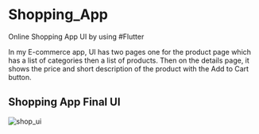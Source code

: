 # Shopping_App
Online Shopping App UI by using #Flutter

In my E-commerce app, UI has two pages one for the product page which has a list of categories then a list of products. Then on the details page, it shows the price and short description of the product with the Add to Cart button.
## Shopping App Final UI


![shop_ui](https://github.com/abarna-24/Shopping_App/assets/98462784/7cd0160b-8ac0-410f-a787-9638f01e9529)
